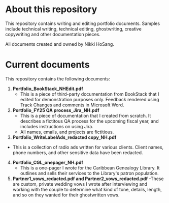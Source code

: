 # About this repository 
This repository contains writing and editing portfolio documents. Samples include technical writing, technical editing, ghostwriting, creative copywriting and other documentation pieces. 

All documents created and owned by Nikki HoSang. 

# Current documents
This repository contains the following documents: 
1. **Portfolio_BookStack_NHEdit.pdf** 
   - This is a piece of third-party documentation from BookStack that I edited for demonstration purposes only. Feedback rendered using Track Changes and comments in Microsoft Word. 
2. **Portfolio_FY25 QA process_Jira_NH.pdf**
   - This is a piece of documentation that I created from scratch. It describes a fictitous QA process for the upcoming fiscal year, and includes instructions on using Jira.
   - All names, emails, and projects are fictitious.
3. **Portfolio_WriteLabelAds_redacted copy_NH.pdf**
  - This is a collection of radio ads written for various clients. Client names, phone numbers, and other sensitive data have been redacted.
4. **Portfolio_CGL_onepager_NH.pdf**
   - This is a one-pager I wrote for the Caribbean Genealogy Library. It outlines and sells their services to the Library's patron population.
5. **Partner1_vows_redacted.pdf and Partner2_vows_redacted.pdf**
     -These are custom, private wedding vows I wrote after interviewing and working with the couple to determine what kind of tone, details, length, and so on they wanted for their ghostwritten vows. 
